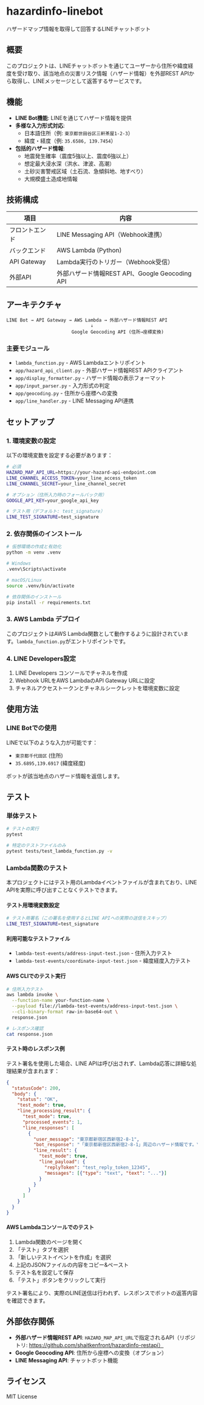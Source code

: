 # hazardinfo-linebot

ハザードマップ情報を取得して回答するLINEチャットボット

## 概要

このプロジェクトは、LINEチャットボットを通じてユーザーから住所や緯度経度を受け取り、該当地点の災害リスク情報（ハザード情報）を外部REST APIから取得し、LINEメッセージとして返答するサービスです。

## 機能

- **LINE Bot機能**: LINEを通じてハザード情報を提供
- **多様な入力形式対応**:
  - 日本語住所（例: `東京都世田谷区三軒茶屋1-2-3`）
  - 緯度・経度（例: `35.6586, 139.7454`）
- **包括的ハザード情報**:
  - 地震発生確率（震度5強以上、震度6強以上）
  - 想定最大浸水深（洪水、津波、高潮）
  - 土砂災害警戒区域（土石流、急傾斜地、地すべり）
  - 大規模盛土造成地情報

## 技術構成

| 項目 | 内容 |
|------|------|
| フロントエンド | LINE Messaging API（Webhook連携） |
| バックエンド | AWS Lambda (Python) |
| API Gateway | Lambda実行のトリガー（Webhook受信） |
| 外部API | 外部ハザード情報REST API、Google Geocoding API |

## アーキテクチャ

```
LINE Bot → API Gateway → AWS Lambda → 外部ハザード情報REST API
                               ↓
                        Google Geocoding API (住所→座標変換)
```

### 主要モジュール

- `lambda_function.py` - AWS Lambdaエントリポイント
- `app/hazard_api_client.py` - 外部ハザード情報REST APIクライアント
- `app/display_formatter.py` - ハザード情報の表示フォーマット
- `app/input_parser.py` - 入力形式の判定
- `app/geocoding.py` - 住所から座標への変換
- `app/line_handler.py` - LINE Messaging API連携

## セットアップ

### 1. 環境変数の設定

以下の環境変数を設定する必要があります：

```bash
# 必須
HAZARD_MAP_API_URL=https://your-hazard-api-endpoint.com
LINE_CHANNEL_ACCESS_TOKEN=your_line_access_token
LINE_CHANNEL_SECRET=your_line_channel_secret

# オプション（住所入力時のフォールバック用）
GOOGLE_API_KEY=your_google_api_key

# テスト用（デフォルト: test_signature）
LINE_TEST_SIGNATURE=test_signature
```

### 2. 依存関係のインストール

```bash
# 仮想環境の作成と有効化
python -m venv .venv

# Windows
.venv\Scripts\activate

# macOS/Linux
source .venv/bin/activate

# 依存関係のインストール
pip install -r requirements.txt
```

### 3. AWS Lambda デプロイ

このプロジェクトはAWS Lambda関数として動作するように設計されています。`lambda_function.py`がエントリポイントです。

### 4. LINE Developers設定

1. LINE Developers コンソールでチャネルを作成
2. Webhook URLをAWS LambdaのAPI Gateway URLに設定
3. チャネルアクセストークンとチャネルシークレットを環境変数に設定

## 使用方法

### LINE Botでの使用

LINEで以下のような入力が可能です：

- `東京都千代田区` (住所)
- `35.6895,139.6917` (緯度経度)

ボットが該当地点のハザード情報を返信します。

## テスト

### 単体テスト

```bash
# テストの実行
pytest

# 特定のテストファイルのみ
pytest tests/test_lambda_function.py -v
```

### Lambda関数のテスト

本プロジェクトにはテスト用のLambdaイベントファイルが含まれており、LINE APIを実際に呼び出すことなくテストできます。

#### テスト用環境変数設定

```bash
# テスト用署名（この署名を使用するとLINE APIへの実際の送信をスキップ）
LINE_TEST_SIGNATURE=test_signature
```

#### 利用可能なテストファイル

- `lambda-test-events/address-input-test.json` - 住所入力テスト
- `lambda-test-events/coordinate-input-test.json` - 緯度経度入力テスト  

#### AWS CLIでのテスト実行

```bash
# 住所入力テスト
aws lambda invoke \
  --function-name your-function-name \
  --payload file://lambda-test-events/address-input-test.json \
  --cli-binary-format raw-in-base64-out \
  response.json

# レスポンス確認
cat response.json
```

#### テスト時のレスポンス例

テスト署名を使用した場合、LINE APIは呼び出されず、Lambda応答に詳細な処理結果が含まれます：

```json
{
  "statusCode": 200,
  "body": {
    "status": "OK",
    "test_mode": true,
    "line_processing_result": {
      "test_mode": true,
      "processed_events": 1,
      "line_responses": [
        {
          "user_message": "東京都新宿区西新宿2-8-1",
          "bot_response": "「東京都新宿区西新宿2-8-1」周辺のハザード情報です。\n【30年以内に震度5強以上の地震が起こる確率】\n...",
          "line_result": {
            "test_mode": true,
            "line_payload": {
              "replyToken": "test_reply_token_12345",
              "messages": [{"type": "text", "text": "..."}]
            }
          }
        }
      ]
    }
  }
}
```

#### AWS Lambdaコンソールでのテスト

1. Lambda関数のページを開く
2. 「テスト」タブを選択
3. 「新しいテストイベントを作成」を選択
4. 上記のJSONファイルの内容をコピー&ペースト
5. テスト名を設定して保存
6. 「テスト」ボタンをクリックして実行

テスト署名により、実際のLINE送信は行われず、レスポンスでボットの返答内容を確認できます。

## 外部依存関係

- **外部ハザード情報REST API**: `HAZARD_MAP_API_URL`で指定されるAPI（リポジトリ: https://github.com/shaitkenfront/hazardinfo-restapi）
- **Google Geocoding API**: 住所から座標への変換（オプション）
- **LINE Messaging API**: チャットボット機能

## ライセンス

MIT License
